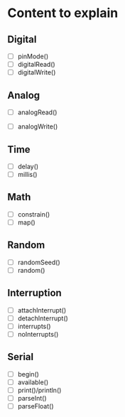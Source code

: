 # Content to explain
## Digital
- [ ] pinMode()
- [ ] digitalRead()
- [ ] digitalWrite()

## Analog
- [ ] analogRead()
- [ ] analogWrite()


## Time
- [ ] delay()
- [ ] millis()

## Math
- [ ] constrain()
- [ ] map()

## Random
- [ ] randomSeed()
- [ ] random()

## Interruption
- [ ] attachInterrupt()
- [ ] detachInterrupt()
- [ ] interrupts()
- [ ] noInterrupts()

## Serial
- [ ] begin()
- [ ] available()
- [ ] print()/println()
- [ ] parseInt()
- [ ] parseFloat()
